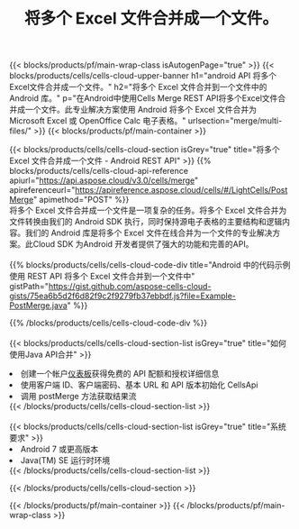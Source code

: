 ﻿---
title: 将多个 Excel 文件合并成一个文件。
description: 用于合并多个 Excel 文件的云 API 和 SDK。 Cells云API将多个Excel文件合并成一个文件。SDK支持多种开发语言。它们包括 Android、C#、Go、Java、NodeJS、Perl、PHP、Python、Ruby 和 swift。
url: /zh/android/merge/multi-files/
---
{{< blocks/products/pf/main-wrap-class isAutogenPage="true" >}}
{{< blocks/products/cells/cells-cloud-upper-banner h1="android API 将多个Excel文件合并成一个文件。" h2="将多个 Excel 文件合并到一个文件中的 Android 库。" p="在Android中使用Cells Merge REST API将多个Excel文件合并成一个文件。此专业解决方案使用 Android 将多个 Excel 文件合并为 Microsoft Excel 或 OpenOffice Calc 电子表格。" urlsection="merge/multi-files/" >}}
{{< blocks/products/pf/main-container >}}

{{< blocks/products/cells/cells-cloud-section isGrey="true" title="将多个 Excel 文件合并成一个文件 - Android REST API" >}}
{{% blocks/products/cells/cells-cloud-api-reference apiurl="https://api.aspose.cloud/v3.0/cells/merge" apireferenceurl="https://apireference.aspose.cloud/cells/#/LightCells/PostMerge" apimethod="POST" %}}
<br/>
将多个 Excel 文件合并成一个文件是一项复杂的任务。将多个 Excel 文件合并为文件转换由我们的 Android SDK 执行，同时保持源电子表格的主要结构和逻辑内容。我们的 Android 库是将多个 Excel 文件在线合并为一个文件的专业解决方案。此Cloud SDK 为Android 开发者提供了强大的功能和完善的API。
<br/>
<br/>
{{% blocks/products/cells/cells-cloud-code-div title="Android 中的代码示例使用 REST API 将多个 Excel 文件合并到一个文件中" gistPath="https://gist.github.com/aspose-cells-cloud-gists/75ea6b5d2f6d82f9c2f9279fb37ebbdf.js?file=Example-PostMerge.java" %}}
  
{{% /blocks/products/cells/cells-cloud-code-div %}}
<br/>
<br/>
{{< blocks/products/cells/cells-cloud-section-list isGrey="true" title="如何使用Java API合并" >}}
<li>创建一个帐户<a href="https://dashboard.aspose.cloud/">仪表板</a>获得免费的 API 配额和授权详细信息</li>
<li>使用客户端 ID、客户端密码、基本 URL 和 API 版本初始化 CellsApi</li>
<li>调用 postMerge 方法获取结果流</li>
{{< /blocks/products/cells/cells-cloud-section-list >}}
<br/>
<br/>
{{< blocks/products/cells/cells-cloud-section-list isGrey="true" title="系统要求" >}}
<li>Android 7 或更高版本</li>
<li>Java(TM) SE 运行时环境</li>
{{< /blocks/products/cells/cells-cloud-section-list >}}

{{< /blocks/products/cells/cells-cloud-section >}}

{{< /blocks/products/pf/main-container >}}
{{< /blocks/products/pf/main-wrap-class >}}
